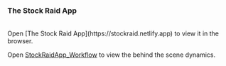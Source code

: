 ### The Stock Raid App

<br />
Open [The Stock Raid App](https://stockraid.netlify.app) to view it in the browser.

Open [StockRaidApp_Workflow](https://whimsical.com/64SG7mBrWi1fSCT2UVVtn9) to view the behind the scene dynamics.
